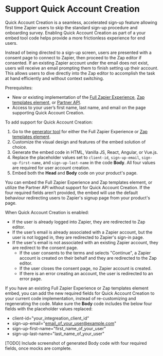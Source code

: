 # Support Quick Account Creation

Quick Account Creation is a seamless, accelerated sign-up feature allowing first time Zapier users to skip the standard sign-up procedure and onboarding survey. Enabling Quick Account Creation as part of a your embed tool code helps provide a more frictionless experience for end users.

Instead of being directed to a sign-up screen, users are presented with a consent page to connect to Zapier, then proceed to the Zap editor if consented. If an existing Zapier account under the email does not exist, users will receive an email prompting them to finish setting up their account. This allows users to dive directly into the Zap editor to accomplish the task at hand efficiently and without context switching.

Prerequisites:

- New or existing implementation of the [Full Zapier Experience](https://platform.zapier.com/embed/full-zapier-experience), [Zap templates element](https://platform.zapier.com/embed/zap-templates), or [Partner API](https://platform.zapier.com/embed/partner-api).
- Access to your user’s first name, last name, and email on the page supporting Quick Account Creation.

To add support for Quick Account Creation:

1. Go to the [generator tool](https://zapier.com/partner/solutions/plug-and-play) for either the Full Zapier Experience or [Zap templates element](https://platform.zapier.com/embed/zap-templates).
2. Customize the visual design and features of the embed solution of choice.
3. Generate the embed code in HTML, Vanilla JS, React, Angular, or Vue.js.
4. Replace the placeholder values set to `client-id`, `sign-up-email`, `sign-up-first-name`, and `sign-up-last-name` in the code **Body**. All four values are required for user account creation.
5. Embed both the **Head** and **Body** code on your product's page.

You can embed the Full Zapier Experience and Zap templates element, or utilize the Partner API without support for Quick Account Creation. If the four required fields aren’t provided, the embed will use the default behaviour redirecting users to Zapier's signup page from your product's page.

When Quick Account Creation is enabled:
- If the user is already logged into Zapier, they are redirected to Zap editor.
- If the user’s email is already associated with a Zapier account, but the user is not logged in, they are redirected to Zapier's sign-in page.
- If the user's email is not associated with an existing Zapier account, they are redirect to the consent page.
  - If the user consents to the terms and selects "Continue", a Zapier account is created on their behalf and they are redirected to the Zap editor.
  - If the user closes the consent page, no Zapier account is created.
  - If there is an error creating an account, the user is redirected to an error page.

If you have an existing Full Zapier Experience or Zap templates element embed, you can add the new required fields for Quick Account Creation to your current code implementation, instead of re-customizing and regenerating the code. Make sure the **Body** code includes the below four fields with the placeholder values replaced:
  - client-id="your_integreation_client_id"
  - sign-up-email="email_of_your_user@example.com"
  - sign-up-first-name="first_name_of_your_user"
  - sign-up-last-name="last_name_of_your_user"

[TODO] Include screenshot of generated Body code with four required fields, once mocks are complete.
